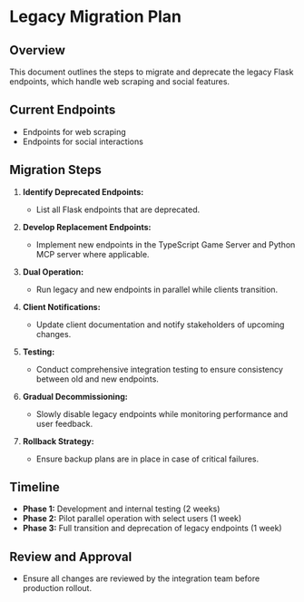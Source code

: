 # Legacy Migration Plan

## Overview

This document outlines the steps to migrate and deprecate the legacy Flask endpoints, which handle web scraping and social features.

## Current Endpoints

- Endpoints for web scraping
- Endpoints for social interactions

## Migration Steps

1. **Identify Deprecated Endpoints:**

   - List all Flask endpoints that are deprecated.

2. **Develop Replacement Endpoints:**

   - Implement new endpoints in the TypeScript Game Server and Python MCP server where applicable.

3. **Dual Operation:**

   - Run legacy and new endpoints in parallel while clients transition.

4. **Client Notifications:**

   - Update client documentation and notify stakeholders of upcoming changes.

5. **Testing:**

   - Conduct comprehensive integration testing to ensure consistency between old and new endpoints.

6. **Gradual Decommissioning:**

   - Slowly disable legacy endpoints while monitoring performance and user feedback.

7. **Rollback Strategy:**
   - Ensure backup plans are in place in case of critical failures.

## Timeline

- **Phase 1:** Development and internal testing (2 weeks)
- **Phase 2:** Pilot parallel operation with select users (1 week)
- **Phase 3:** Full transition and deprecation of legacy endpoints (1 week)

## Review and Approval

- Ensure all changes are reviewed by the integration team before production rollout.
